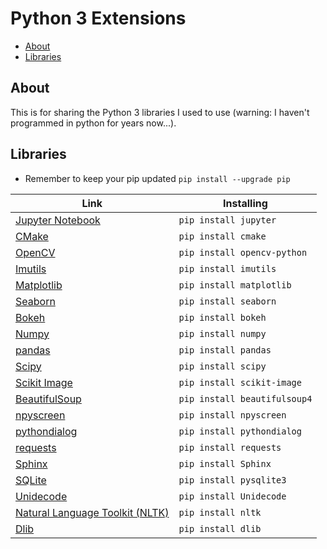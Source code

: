# Python 3 Extensions

- [About](#about)
- [Libraries](#libraries)

## About

This is for sharing the Python 3 libraries I used to use (warning: I haven't programmed in python for years now...).

## Libraries

- Remember to keep your pip updated
`pip install --upgrade pip`

| Link | Installing |
|---|---|
| [Jupyter Notebook](https://jupyter.readthedocs.io/en/latest/install.html) | `pip install jupyter` |
| [CMake](https://pypi.org/project/cmake/) | `pip install cmake` |
| [OpenCV](https://pypi.org/project/opencv-python/) | `pip install opencv-python` |
| [Imutils](https://pypi.org/project/imutils/) | `pip install imutils` |
| [Matplotlib](https://pypi.org/project/matplotlib/) | `pip install matplotlib` |
| [Seaborn](https://pypi.org/project/seaborn/) | `pip install seaborn` |
| [Bokeh](https://pypi.org/project/bokeh/) | `pip install bokeh` |
| [Numpy](https://pypi.org/project/numpy/) | `pip install numpy` |
| [pandas](https://pypi.org/project/pandas/) | `pip install pandas` |
| [Scipy](https://pypi.org/project/scipy/) | `pip install scipy` |
| [Scikit Image](https://pypi.org/project/scikit-image/) | `pip install scikit-image` |
| [BeautifulSoup](https://pypi.org/project/beautifulsoup4/) | `pip install beautifulsoup4` |
| [npyscreen](https://pypi.org/project/npyscreen/) | `pip install npyscreen` |
| [pythondialog](https://pypi.org/project/pythondialog/) | `pip install pythondialog` |
| [requests](https://pypi.org/project/requests/) | `pip install requests` |
| [Sphinx](https://pypi.org/project/Sphinx/) | `pip install Sphinx` |
| [SQLite](https://pypi.org/project/pysqlite3/) | `pip install pysqlite3` |
| [Unidecode](https://pypi.org/project/Unidecode/) | `pip install Unidecode` |
| [Natural Language Toolkit (NLTK)](https://pypi.org/project/nltk/) | `pip install nltk` |
| [Dlib](https://pypi.org/project/dlib/) | `pip install dlib` |

